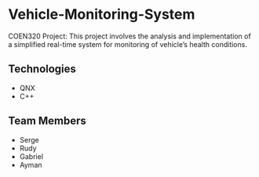 # Vehicle-Monitoring-System

COEN320 Project: This project involves the analysis and implementation of a simplified
real-time system for monitoring of vehicle’s health conditions.

## Technologies

- QNX
- C++

## Team Members

- Serge
- Rudy
- Gabriel
- Ayman

